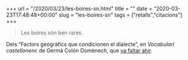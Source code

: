 +++
url = "/2020/03/23/les-boires-sn.html"
title = ""
date = "2020-03-23T17:48:48+00:00"
slug = "les-boires-sn"
tags = ["retalls","citacions"]
+++

> Les boires són ben rares.

Dels “Factors geogràfics que condicionen el dialecte”, en *Vocabulari castellonenc* de Germà Colón Domènech, que [va faltar ahir](https://www.vilaweb.cat/noticies/sha-mort-el-linguista-germa-colon-victima-de-la-covid-19/).
